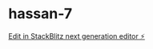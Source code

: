 # hassan-7

[Edit in StackBlitz next generation editor ⚡️](https://stackblitz.com/~/github.com/drmas001/hassan-7)